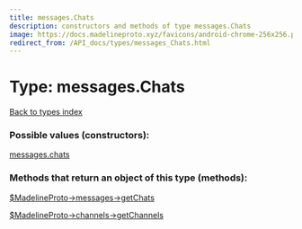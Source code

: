 ```yaml
---
title: messages.Chats
description: constructors and methods of type messages.Chats
image: https://docs.madelineproto.xyz/favicons/android-chrome-256x256.png
redirect_from: /API_docs/types/messages_Chats.html
---
```

# Type: messages.Chats  
[Back to types index](index.md)



### Possible values (constructors):

[messages.chats](../constructors/messages.chats.md)  



### Methods that return an object of this type (methods):

[$MadelineProto->messages->getChats](../methods/messages.getChats.md)  

[$MadelineProto->channels->getChannels](../methods/channels.getChannels.md)  



